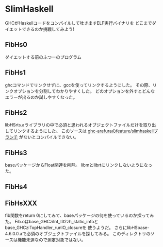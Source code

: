 SlimHaskell
===========

GHCがHaskellコードをコンパイルして吐き出すELF実行バイナリを
どこまでダイエットできるのか挑戦してみよう!

FibHs0
------
ダイエットする前のふつーのプログラム

FibHs1
------
ghcコマンドでリンクせずに、gccを使ってリンクするようにした。
その際、リンクオプションを分割してわかりやすくした。
どのオプションを外すとどんなエラーが出るのか試しやすくなった。

FibHs2
------
libHSrts.aライブラリの中で必須と思われるオブジェクトファイルだけを取り出してリンクするようにした。
このソースは
[ghc-arafuraのfeature/slimhaskellブランチ](https://gitorious.org/metasepi/ghc-arafura/commits/feature/slimhaskell)
がないとコンパイルできない。

FibHs3
------
baseパッケージからFloat関連を削除。
libmとlibrtにリンクしないようになった。

FibHs4
------

FibHsXXX
--------
fib関数をreturn 0にしてみて、baseパッケージの何を使っているのか探ってみた。
Fib.oはbase_GHCziInt_I32zh_static_infoとbase_GHCziTopHandler_runIO_closureを
使うようだ。
さらにlibHSbase-4.6.0.0.aで必須のオブジェクトファイルを探してみる。
このディレクトリのソースは機能未達なので測定対象ではない。

